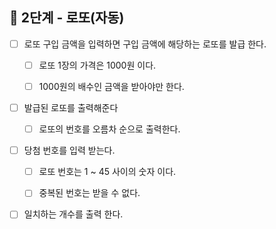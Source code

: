 ## 🚀 2단계 - 로또(자동)

- [ ] 로또 구입 금액을 입력하면 구입 금액에 해당하는 로또를 발급 한다.
  - [ ] 로또 1장의 가격은 1000원 이다.
  - [ ] 1000원의 배수인 금액을 받아야만 한다.


- [ ] 발급된 로또를 출력해준다
  - [ ] 로또의 번호를 오름차 순으로 출력한다.

    
- [ ] 당첨 번호를 입력 받는다.
  - [ ] 로또 번호는 1 ~ 45 사이의 숫자 이다.
  - [ ] 중복된 번호는 받을 수 없다.


- [ ] 일치하는 개수를 출력 한다.



